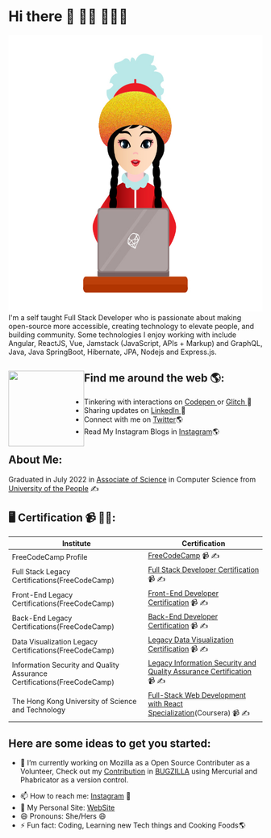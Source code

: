 # Hi there 👋 👋🏾 👩🏾‍💻



<img src="https://github.com/codershona/codershona/blob/master/me%201%20.png" width="950" height="550" alt="banner that says developer girl - software engineer, content creator and community organizer alongside a cartoon illustration of Monica">
I'm a self taught Full Stack Developer who is passionate about making open-source more accessible, creating technology to elevate people, and building community. Some technologies I enjoy working with include Angular, ReactJS, Vue, Jamstack (JavaScript, APIs + Markup) and GraphQL, Java, Java SpringBoot, Hibernate, JPA, Nodejs and Express.js. 


## Find me around the web 🌎: <img align="left" width="150" height="150" src="https://github.com/M0nica/M0nica/blob/main/octomonica/m0nica-octocat-rotating.gif?raw=true"></a>

- Tinkering with interactions on <a href="https://codepen.io/techertech"> Codepen </a> or <a href="https://glitch.com/@devolikaa"> Glitch </a>  🏓
- Sharing updates on <a href="#"> LinkedIn </a> 💼
- Connect with me on [Twitter](https://twitter.com/BRupanzel)🌎
- Read My Instagram Blogs in [Instagram](https://www.instagram.com/goldcodetech/)🌎

## About Me:
Graduated in July 2022 in [Associate of Science](https://www.uopeople.edu/programs/cs/degrees/computer-science-associates-degree/) in Computer Science from [University of the People](https://www.uopeople.edu/) ✍

## 🖥 Certification 📹 ✍🏾:

| Institute                 | Certification         |
| ------------------------- | --------------------- |
| FreeCodeCamp Profile      | [FreeCodeCamp](https://www.freecodecamp.org/falgunislam)  📹 ✍|
| Full Stack Legacy Certifications(FreeCodeCamp) | [Full Stack Developer Certification](https://www.freecodecamp.org/certification/falgunislam/full-stack)  📹 ✍|
| Front-End Legacy Certifications(FreeCodeCamp)  | [Front-End Developer Certification](https://www.freecodecamp.org/certification/falgunislam/legacy-front-end)  📹 ✍ |
| Back-End Legacy Certifications(FreeCodeCamp)   | [Back-End Developer Certification](https://www.freecodecamp.org/certification/falgunislam/legacy-back-end)  📹 ✍ |
| Data Visualization Legacy Certifications(FreeCodeCamp) | [Legacy Data Visualization Certification](https://www.freecodecamp.org/certification/falgunislam/legacy-data-visualization)  📹 ✍|
| Information Security and Quality Assurance Certifications(FreeCodeCamp) | [Legacy Information Security and Quality Assurance Certification](https://www.freecodecamp.org/certification/falgunislam/information-security-and-quality-assuranc)  📹 ✍ |
| The Hong Kong University of Science and Technology | [Full-Stack Web Development with React Specialization](https://www.coursera.org/account/accomplishments/specialization/certificate/5HSL27UQHJV6)(Coursera)  📹 ✍|


## Here are some ideas to get you started:

- 🔭 I’m currently working on Mozilla as a Open Source Contributer as a Volunteer, Check out my [Contribution](#) in [BUGZILLA](https://bugzilla.mozilla.org/user_profile?user_id=675496) using Mercurial and Phabricator as a version control.
<!-- - 🌱 I’m currently learning System Design and Docker and Devops -->
<!-- - 👯 I’m looking to collaborate on ... -->
<!-- - 🤔 I’m looking for help with ... -->
<!-- - 💬 Ask me about ... -->
- 📫 How to reach me: [Instagram](https://www.instagram.com/goldcodetech/) 💬
- 🌱 My Personal Site: [WebSite](https://myapp-53a0c.web.app/)
- 😄 Pronouns: She/Hers 😄
- ⚡ Fun fact: Coding, Learning new Tech things and Cooking Foods🌎
<!-- (https://bugzilla.mozilla.org/buglist.cgi?query_format=advanced&emailtype1=exact&emailassigned_to1=1&email1=falgunimst95%40gmail.com&list_id=15753367) -->

